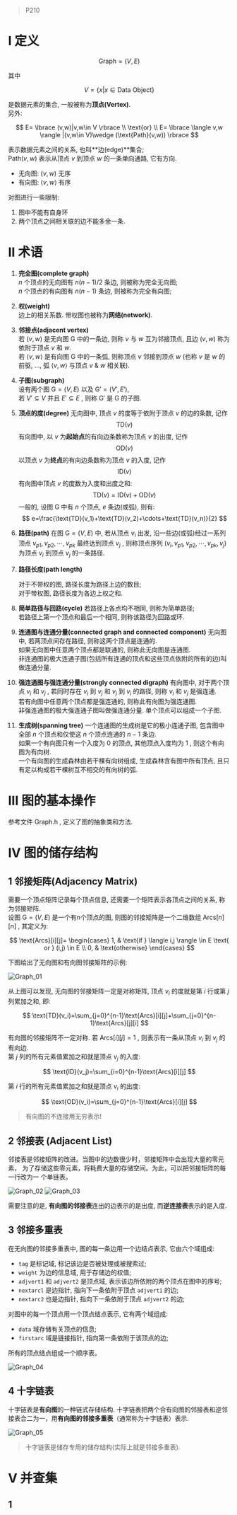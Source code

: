 > P210

# I 定义

$$
\text{Graph}=(V,E)
$$

其中

$$
V= \lbrace x|x\in \text{Data Object} \rbrace
$$

是数据元素的集合, 一般被称为**顶点(Vertex)**.  
另外:

$$
E= \lbrace (v,w)|v,w\in V \rbrace \\
\text{or} \\
E= \lbrace \langle v,w \rangle |(v,w\in V)\wedge (\text{Path}(v,w)) \rbrace
$$

表示数据元素之间的关系, 也叫**边(edge)**集合;  
$\text{Path}(v,w)$ 表示从顶点 $v$ 到顶点 $w$ 的一条单向通路, 它有方向.  

- 无向图: $(v,w)$ 无序
- 有向图: $\langle v,w \rangle$ 有序  

对图进行一些限制:

1. 图中不能有自身环
2. 两个顶点之间相关联的边不能多余一条.

# II 术语

1. **完全图(complete graph)**  
    $n$ 个顶点的无向图有 $n(n-1)/2$ 条边, 则被称为完全无向图;  
    $n$ 个顶点的有向图有 $n(n-1)$ 条边, 则被称为完全有向图;

2. **权(weight)**  
    边上的相关系数. 带权图也被称为**网络(network)**.

3. **邻接点(adjacent vertex)**  
    若 $(v,w)$ 是无向图 $\text{G}$ 中的一条边, 则称 $v$ 与 $w$ 互为邻接顶点, 且边 $(v,w)$ 称为依附于顶点 $v$ 和 $w$.  
    若 $\langle v,w \rangle$ 是有向图 $\text{G}$ 中的一条弧, 则称顶点 $v$ 邻接到顶点 $w$ (也称 $v$ 是 $w$ 的前驱, ..., 弧 $\langle v,w \rangle$ 与顶点 $v$ & $w$ 相关联).

4. **子图(subgraph)**  
    设有两个图 $\text{G}=(V,E)$ 以及 $\text{G}'=(V',E')$,  
    若 $V'\subseteq V$ 并且 $E'\subseteq E$ ,
    则称 $\text{G}'$ 是 $\text{G}$ 的子图.

5. **顶点的度(degree)**
    无向图中, 顶点 $v$ 的度等于依附于顶点 $v$ 的边的条数, 记作
    $$
    \text{TD}(v)
    $$
    有向图中, 以 $v$ 为**起始点**的有向边条数称为顶点 $v$ 的出度, 记作  
    $$
    \text{OD}(v)
    $$
    以顶点 $v$ 为**终点**的有向边条数称为顶点 $v$ 的入度, 记作  
    $$
    \text{ID}(v)
    $$
    有向图中顶点 $v$ 的度数为入度和出度之和:
    $$
    \text{TD}(v)=\text{ID}(v)+\text{OD}(v)
    $$
    一般的, 设图 $\text{G}$ 中有 $n$ 个顶点, $e$ 条边(或弧), 则有:
    $$
    e=\frac{\text{TD}(v_1)+\text{TD}(v_2)+\cdots+\text{TD}(v_n)}{2}
    $$

6. **路径(path)**
    在图 $\text{G}=(V,E)$ 中, 若从顶点 $v_i$ 出发, 沿一些边(或弧)经过一系列顶点 $v_{p1},v_{p2},\cdots,v_{pk}$ 最终达到顶点 $v_j$ , 则称顶点序列 $(v_i,v_{p1},v_{p2},\cdots,v_{pk},v_j)$  为顶点 $v_i$ 到顶点 $v_j$ 的一条路径.

7. **路径长度(path length)**

    对于不带权的图,  路径长度为路径上边的数目;  
    对于带权图, 路径长度为各边上权之和.

8. **简单路径与回路(cycle)**
    若路径上各点均不相同, 则称为简单路径;  
    若路径上第一个顶点和最后一个相同, 则称该路径为回路或环.

9. **连通图与连通分量(connected graph and connected component)**
    无向图中, 若两顶点间存在路径, 则称这两个顶点是连通的.  
    如果无向图中任意两个顶点都是联通的, 则称此无向图是连通图.  
    非连通图的极大连通子图(包括所有连通的顶点和这些顶点依附的所有的边)叫做连通分量.

10. **强连通图与强连通分量(strongly connected digraph)**
    有向图中, 对于两个顶点 $v_i$ 和 $v_j$ , 若同时存在 $v_i$ 到 $v_j$ 和 $v_j$ 到 $v_i$ 的路径, 则称 $v_i$ 和 $v_j$ 是强连通.  
    若有向图中任意两个顶点都是强连通的, 则称此有向图为强连通图.  
    非强连通图的极大强连通子图叫做强连通分量. 单个顶点可以组成一个子图.

11. **生成树(spanning tree)**
     一个连通图的生成树是它的极小连通子图, 包含图中全部 $n$ 个顶点和仅使这 $n$ 个顶点连通的 $n-1$ 条边.  
     如果一个有向图只有一个入度为 $0$ 的顶点, 其他顶点入度均为 $1$ , 则这个有向图为有向树.  
     一个有向图的生成森林由若干棵有向树组成, 生成森林含有图中所有顶点, 且只有足以构成若干棵树互不相交的有向树的弧.

# III 图的基本操作

参考文件 Graph.h , 定义了图的抽象类和方法.

# IV 图的储存结构

## 1 邻接矩阵(Adjacency Matrix)

需要一个顶点矩阵记录每个顶点信息, 还需要一个矩阵表示各顶点之间的关系, 称为邻接矩阵.  
设图 $\text{G}=(V,E)$ 是一个有n个顶点的图, 则图的邻接矩阵是一个二维数组 $\text{Arcs}[n][n]$ , 其定义为:

$$
\text{Arcs}[i][j]=
\begin{cases}
1, & \text{if } \langle i,j \rangle \in E \text{ or } (i,j) \in E  \\
0, & \text{otherwise}
\end{cases}
$$

下图给出了无向图和有向图邻接矩阵的示例:

![Graph_01](https://img1.imgtp.com/2023/04/03/MeFmZy3L.png)

从上图可以发现, 无向图的邻接矩阵一定是对称矩阵, 顶点 $v_i$ 的度就是第 $i$ 行或第 $j$ 列累加之和, 即:

$$
\text{TD}(v_i)=\sum_{j=0}^{n-1}\text{Arcs}[i][j]+\sum_{j=0}^{n-1}\text{Arcs}[j][i]
$$

有向图的邻接矩阵不一定对称. 若 $\text{Arcs}[i][j] = 1$ , 则表示有一条从顶点 $v_i$ 到 $v_j$ 的有向边.  
第 $j$ 列的所有元素值累加之和就是顶点 $v_j$ 的入度:

$$
\text{ID}(v_j)=\sum_{i=0}^{n-1}\text{Arcs}[i][j]
$$

第 $i$ 行的所有元素值累加之和就是顶点 $v_i$ 的出度:

$$
\text{OD}(v_i)=\sum_{j=0}^{n-1}\text{Arcs}[i][j]
$$

> 有向图的不连接用无穷表示!

## 2 邻接表 (Adjacent List)
邻接表是邻接矩阵的改进。当图中的边数很少时，邻接矩阵中会出现大量的零元素，
为了存储这些零元素，将耗费大量的存储空间。为此，可以把邻接矩阵的每一行改为一
个单链表。

![Graph_02](https://img1.imgtp.com/2023/04/03/xI1hTRGl.png)
![Graph_03](https://img1.imgtp.com/2023/04/03/EHZCkoMJ.png)

需要注意的是, **有向图的邻接表**连出的边表示的是出度, 而**逆连接表**表示的是入度.

## 3 邻接多重表
在无向图的邻接多重表中, 图的每一条边用一个边结点表示, 它由六个域组成:

- `tag` 是标记域, 标记该边是否被处理或被搜索过;
- `weight` 为边的信息域, 用于存储边的权值;
- `adjvert1` 和 `adjvert2` 是顶点域, 表示该边所依附的两个顶点在图中的序号;
- `nextarcl` 是边指针, 指向下一条依附于顶点 `adjvert1` 的边;
- `nextarc2` 也是边指针, 指向下一条依附于顶点 `adjvert2` 的边;

对图中的每一个顶点用一个顶点结点表示, 它有两个域组成: 

- `data` 域存储有关顶点的信息;
- `firstarc` 域是链接指针, 指向第一条依附于该顶点的边;

所有的顶点结点组成一个顺序表。

![Graph_04](https://img1.imgtp.com/2023/04/03/JuL0zhOi.png)

## 4 十字链表
十字链表是**有向图**的一种链式存储结构.
十字链表把两个合有向图的邻接表和逆邻接表合二为一，用**有向图的邻接多重表**（通常称为十字链表）表示.

![Graph_05](https://img1.imgtp.com/2023/04/03/kJaNzM8P.png)

>  十字链表是储存专用的储存结构(实际上就是邻接多重表).

# V 并查集
## 1 